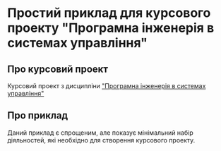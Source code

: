 Простий приклад для курсового проекту "Програмна інженерія в системах управління"        
=========

## Про курсовий проект

Курсовий проект з дисципліни ["Програмна інженерія в системах управління"](https://github.com/pupenasan/ProgIngContrSystems)

## Про приклад

Даний приклад є спрощеним, але показує мінімальний набір діяльностей, які необхідно для створення курсового проекту.